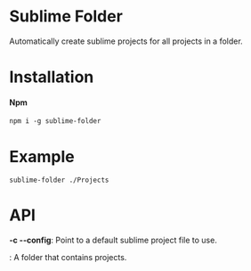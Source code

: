 # Sublime Folder
Automatically create sublime projects for all projects in a folder.

# Installation

#### Npm
```console
npm i -g sublime-folder
```

# Example

```console
sublime-folder ./Projects
```

# API

**-c --config**: Point to a default sublime project file to use.

**<folder>**: A folder that contains projects.
